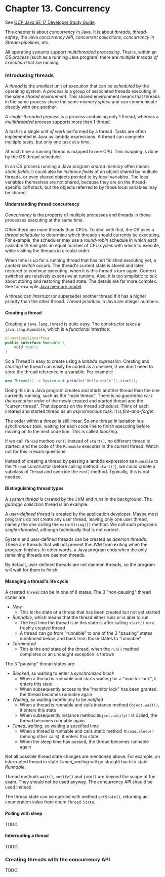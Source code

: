 # Chapter 13. Concurrency

See [OCP Java SE 17 Developer Study Guide](https://www.amazon.com/Oracle-Certified-Professional-Developer-Study/dp/1119864585/ref=sr_1_1?crid=1GIZNHYFXHAK4&dib=eyJ2IjoiMSJ9.Mz5O0lUSaZhUZ-O1Mi__dRPfXHL9GM_CfZ3JDTz910a2d8XI7Vsfj7zwcywJAfMcubfCglH02m8PwlAk_DORk8SS5460zaDP1fskFDX4sUiFVR4pxE1Ln0VIY-g5awTQaOJKp4t0Y1HchXkrw0HtOeVSHg3dHG8Jql9TibGCj-WeXYyNdMp4zWtgM4EimHpl4wvlJZufvGpNjNEmXIObAd2B1mp1skt5k7v_B-k_Ip4.bRERgxl7gsekO5AihUKuOeT_yoO6Bsg7jHigb4sjHEM&dib_tag=se&keywords=ocp+java+se17&qid=1714573695&sprefix=ocp+java+%2Caps%2C192&sr=8-1).

This chapter is about *concurrency* in Java. It is about *threads*, *thread-safety*, the Java *concurrency API*,
*concurrent collections*, *concurrency in Stream pipelines*, etc.

All operating systems support *multithreaded processing*. That is, within an *OS process* (such as a running Java program)
there are *multiple threads of execution* that are running.

### Introducing threads

A *thread* is the *smallest* unit of execution that can be *scheduled* by the operating system. A *process* is a group of
associated threads executing in the *same shared environment*. This shared environment means that threads in the same
process share the same *memory space* and can communicate directly with one another.

A *single-threaded process* is a process containing only 1 thread, whereas a *multithreaded process* supports more than
1 thread.

A *task* is a single *unit of work* performed by a thread. Tasks are often implemented in Java as lambda expressions.
A thread can complete multiple tasks, but only one task at a time.

At each time a running thread is mapped to one CPU. This mapping is done by the OS thread scheduler.

In an OS process running a Java program *shared memory* often means *static fields*. It could also be *instance fields*
of an object shared by multiple threads, or even shared objects pointed to by local variables. The local variables
themselves are not shared, because they are on the thread-specific *call stack*, but the objects referred to by those
local variables may be shared.

#### Understanding thread concurrency

*Concurrency* is the property of multiple processes and threads in those processes executing at the same time.

Often there are more threads than CPUs. To deal with that, the OS uses a *thread scheduler* to determine which threads
should currently be executing. For example, the scheduler may use a *round-robin* schedule in which each available
thread gets an equal number of CPU cycles with which to execute, while visiting the threads in circular order.

When time is up for a running thread that has not finished executing yet, a *context switch* occurs. The thread's current
state is stored and later restored to continue executing, when it is this thread's turn again. Context switches are
relatively expensive at runtime. Also, it is too simplistic to talk about storing and restoring thread state. The details
are far more complex. See for example [Java memory model](https://jenkov.com/tutorials/java-concurrency/java-memory-model.html).

A thread can *interrupt* (or supersede) another thread if it has a higher priority than the other thread. *Thread priorities*
in Java are integer numbers.

#### Creating a thread

Creating a `java.lang.Thread` is quite easy. The constructor takes a `java.lang.Runnable`, which is a *functional interface*:

```java
@FunctionalInterface
public interface Runnable {
    void run();
}
```

So a Thread is easy to create using a *lambda expression*. Creating and *starting* the thread can easily be coded as a oneliner,
if we don't need to store the thread reference in a variable. For example:

```java
new Thread(() -> System.out.println("Hello world")).start();
```

Doing this in a Java program creates and starts another thread than the one currently running, such as the "main thread".
There is *no guarantee w.r.t. the execution order* of the newly created and started thread and the "current thread".
That depends on the thread scheduler. Think of each created and started thread as an *asynchronous task*. It is
*fire-and-forget*.

The order within a thread is still linear. So one thread in isolation is a *synchronous task*, waiting for each code line
to finish executing before moving on to the next code line. This is called *blocking*.

If we call `Thread` method `run()` instead of `start()`, no different thread is started, and the code of the `Runnable`
executes in the current thread. Watch out for this in exam questions!

Instead of creating a thread by passing a lambda expression as `Runnable` to the `Thread` constructor (before calling
method `start()`), we could create a subclass of `Thread` and override the `run()` method. Typically, this is not needed.

#### Distinguishing thread types

A *system thread* is created by the JVM and runs in the background. The *garbage collection* thread is an example.

A *user-defined thread* is created by the application developer. Maybe most programs do not create any user thread,
leaving only one user thread, namely the one calling the `main(String[])` method. We call such programs *single-threaded*,
although technically that is not correct.

System and user-defined threads can be created as *daemon threads*. These are threads that will not prevent the JVM from
exiting when the program finishes. In other words, a Java program ends when the only remaining threads are daemon threads.

By default, user-defined threads are not daemon threads, so the program will wait for them to finish.

#### Managing a thread's life cycle

A created `Thread` can be in one of 6 states. The 3 "non-pausing" thread states are:
* *New*
  * This is the state of a thread that has been created but not yet started
* *Runnable*, which means that the thread either runs or is able to run
  * The first time the thread is in this state is after calling `start()` on a freshly created thread
  * A thread can go from "runnable" to one of the 3 "pausing" states mentioned below, and back from those states to "runnable"
* *Terminated*
  * This is the end state of the thread, when the `run()` method completes or an uncaught exception is thrown

The 3 "pausing" thread states are:
* *Blocked*, so waiting to enter a *synchronized block*
  * When a thread is runnable and starts waiting for a "monitor lock", it enters this state
  * When subsequently access to the "monitor lock" has been granted, the thread becomes runnable again
* *Waiting*, so waiting indefinitely to be *notified*
  * When a thread is runnable and calls instance method `Object.wait()`, it enters this state
  * When subsequently instance method `Object.notify()` is called, the thread becomes runnable again
* *Timed_waiting*, so waiting a specified time
  * When a thread is runnable and calls static method `Thread.sleep()` (among other calls), it enters this state
  * When the sleep time has passed, the thread becomes runnable again

Not all possible thread state changes are mentioned above. For example, an interrupted thread in state *Timed_waiting*
will go straight back to state *Runnable*.

Thread methods `wait()`, `notify()` and `join()` are beyond the scope of the exam. They should not be used anyway.
The concurrency API should be used instead.

The thread state can be queried with method `getState()`, returning an enumeration value from enum `Thread.State`.

#### Polling with sleep

TODO

#### Interrupting a thread

TODO

### Creating threads with the concurrency API

TODO
